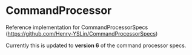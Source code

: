 # CommandProcessor

Reference implementation for CommandProcessorSpecs (https://github.com/Henry-YSLin/CommandProcessorSpecs)

Currently this is updated to **version 6** of the command processor specs.
